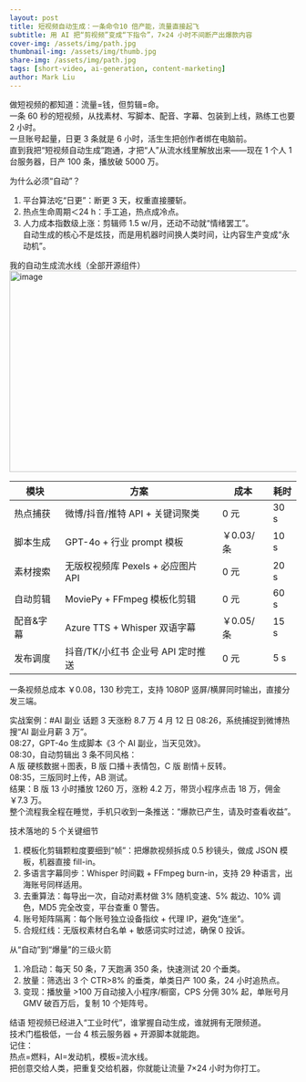 ```yaml
---
layout: post
title: 短视频自动生成：一条命令10 倍产能，流量直接起飞
subtitle: 用 AI 把“剪视频”变成“下指令”，7×24 小时不间断产出爆款内容
cover-img: /assets/img/path.jpg
thumbnail-img: /assets/img/thumb.jpg
share-img: /assets/img/path.jpg
tags: [short-video, ai-generation, content-marketing]
author: Mark Liu
---
```

做短视频的都知道：流量=钱，但剪辑=命。  
一条 60 秒的短视频，从找素材、写脚本、配音、字幕、包装到上线，熟练工也要 2 小时。  
一旦账号起量，日更 3 条就是 6 小时，活生生把创作者绑在电脑前。  
直到我把“短视频自动生成”跑通，才把“人”从流水线里解放出来——现在 1 个人 1 台服务器，日产 100 条，播放破 5000 万。

为什么必须“自动”？
1. 平台算法吃“日更”：断更 3 天，权重直接腰斩。  
2. 热点生命周期＜24 h：手工追，热点成冷点。  
3. 人力成本指数级上涨：剪辑师 1.5 w/月，还动不动就“情绪罢工”。  
自动生成的核心不是炫技，而是用机器时间换人类时间，让内容生产变成“永动机”。

我的自动生成流水线（全部开源组件）
<img width="517" height="353" alt="image" src="https://github.com/user-attachments/assets/bc2429f9-1dcf-4886-be80-829b575dbadc" />

| 模块 | 方案 | 成本 | 耗时 |
|---|---|---|---|
| 热点捕获 | 微博/抖音/推特 API + 关键词聚类 | 0 元 | 30 s |
| 脚本生成 | GPT-4o + 行业 prompt 模板 | ￥0.03/条 | 10 s |
| 素材搜索 | 无版权视频库 Pexels + 必应图片 API | 0 元 | 20 s |
| 自动剪辑 | MoviePy + FFmpeg 模板化剪辑 | 0 元 | 60 s |
| 配音&字幕 | Azure TTS + Whisper 双语字幕 | ￥0.05/条 | 15 s |
| 发布调度 | 抖音/TK/小红书 企业号 API 定时推送 | 0 元 | 5 s |

一条视频总成本 ￥0.08，130 秒完工，支持 1080P 竖屏/横屏同时输出，直接分发三端。

实战案例：#AI 副业 话题 3 天涨粉 8.7 万
4 月 12 日 08:26，系统捕捉到微博热搜“AI 副业月薪 3 万”。  
08:27，GPT-4o 生成脚本《3 个 AI 副业，当天见效》。  
08:30，自动剪辑出 3 条不同风格：  
A 版 硬核数据＋图表，B 版 口播＋表情包，C 版 剧情＋反转。  
08:35，三版同时上传，AB 测试。  
结果：B 版 13 小时播放 1260 万，涨粉 4.2 万，带货小程序点击 18 万，佣金 ￥7.3 万。  
整个流程我全程在睡觉，手机只收到一条推送：“爆款已产生，请及时查看收益”。

技术落地的 5 个关键细节
1. 模板化剪辑颗粒度要细到“帧”：把爆款视频拆成 0.5 秒镜头，做成 JSON 模板，机器直接 fill-in。  
2. 多语言字幕同步：Whisper 时间戳 + FFmpeg burn-in，支持 29 种语言，出海账号同样适用。  
3. 去重算法：每导出一次，自动对素材做 3% 随机变速、5% 裁边、10% 调色，MD5 完全改变，平台查重 0 警告。  
4. 账号矩阵隔离：每个账号独立设备指纹 + 代理 IP，避免“连坐”。  
5. 合规红线：无版权素材白名单 + 敏感词实时过滤，确保 0 投诉。

从“自动”到“爆量”的三级火箭
1. 冷启动：每天 50 条，7 天跑满 350 条，快速测试 20 个垂类。  
2. 放量：筛选出 3 个 CTR>8% 的垂类，单类日产 100 条，24 小时追热点。  
3. 变现：播放量 >100 万自动接入小程序/橱窗，CPS 分佣 30% 起，单账号月 GMV 破百万后，复制 10 个矩阵号。

结语
短视频已经进入“工业时代”，谁掌握自动生成，谁就拥有无限频道。  
技术门槛极低，一台 4 核云服务器 + 开源脚本就能跑。  
记住：  
热点=燃料，AI=发动机，模板=流水线。  
把创意交给人类，把重复交给机器，你就能让流量 7×24 小时为你打工。  
